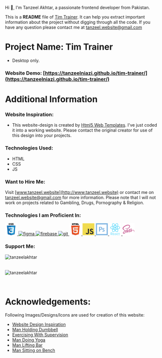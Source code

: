 Hi 👋, I'm Tanzeel Akhtar, a passionate frontend developer from Pakistan.

This is a **README** file of [Tim Trainer](https://tanzeelniazi.github.io/tim-trainer/). It can help you extract important information about the project without digging through all the code. If you have any question please contact me at tanzeel.website@gmail.com

# Project Name: Tim Trainer

- Desktop only.

### Website Demo: [https://tanzeelniazi.github.io/tim-trainer/](https://tanzeelniazi.github.io/tim-trainer/)

# Additional Information

### Website Inspiration:

- This website-design is created by [Html5 Web Templates](https://www.behance.net/html5-web-templates). I've just coded it into a working website. Please contact the original creator for use of this design into your projects.

### Technologies Used:

- HTML
- CSS
- JS

### Want to Hire Me:

Visit [www.tanzeel.website](http://www.tanzeel.website) or contact me on tanzeel.website@gmail.com for more information. Please note that I will not work on projects related to Gambling, Drugs, Pornography & Religion.

### Technologies I am Proficient In:

<p align="left"> <a href="https://www.w3schools.com/css/" target="_blank" rel="noreferrer"> <img src="https://raw.githubusercontent.com/devicons/devicon/master/icons/css3/css3-original-wordmark.svg" alt="css3" width="40" height="40"/> </a> <a href="https://www.figma.com/" target="_blank" rel="noreferrer"> <img src="https://www.vectorlogo.zone/logos/figma/figma-icon.svg" alt="figma" width="40" height="40"/> </a> <a href="https://firebase.google.com/" target="_blank" rel="noreferrer"> <img src="https://www.vectorlogo.zone/logos/firebase/firebase-icon.svg" alt="firebase" width="40" height="40"/> </a> <a href="https://git-scm.com/" target="_blank" rel="noreferrer"> <img src="https://www.vectorlogo.zone/logos/git-scm/git-scm-icon.svg" alt="git" width="40" height="40"/> </a> <a href="https://www.w3.org/html/" target="_blank" rel="noreferrer"> <img src="https://raw.githubusercontent.com/devicons/devicon/master/icons/html5/html5-original-wordmark.svg" alt="html5" width="40" height="40"/> </a> <a href="https://developer.mozilla.org/en-US/docs/Web/JavaScript" target="_blank" rel="noreferrer"> <img src="https://raw.githubusercontent.com/devicons/devicon/master/icons/javascript/javascript-original.svg" alt="javascript" width="40" height="40"/> </a> <a href="https://www.photoshop.com/en" target="_blank" rel="noreferrer"> <img src="https://raw.githubusercontent.com/devicons/devicon/master/icons/photoshop/photoshop-line.svg" alt="photoshop" width="40" height="40"/> </a> <a href="https://reactjs.org/" target="_blank" rel="noreferrer"> <img src="https://raw.githubusercontent.com/devicons/devicon/master/icons/react/react-original-wordmark.svg" alt="react" width="40" height="40"/> </a> <a href="https://sass-lang.com" target="_blank" rel="noreferrer"> <img src="https://raw.githubusercontent.com/devicons/devicon/master/icons/sass/sass-original.svg" alt="sass" width="40" height="40"/> </a> </p>

<h3 align="left">Support Me:</h3>
<p><a href="https://www.buymeacoffee.com/tanzeelakhtar"> <img align="left" src="https://cdn.buymeacoffee.com/buttons/v2/default-yellow.png" height="50" width="210" alt="tanzeelakhtar" /></a>

<br />
<br />
<br />
<a href="https://ko-fi.com/tanzeelakhtar"> <img align="left" src="https://cdn.ko-fi.com/cdn/kofi3.png?v=3" height="50" width="210" alt="tanzeelakhtar" /></a></p>

<br><br>

# Acknowledgements:

Following Images/Designs/Icons are used for creation of this website:

- [Website Design Inspiration](https://www.behance.net/gallery/29255863/Fitness-WordPress-Theme)
- [Man Holding Dumbbell](https://www.pexels.com/photo/man-holding-black-dumbbell-1229356/)
- [Exercising With Supervision](https://www.pexels.com/photo/a-man-in-blue-shirt-exercising-with-supervision-6111616/)
- [Man Doing Yoga](https://www.pexels.com/photo/man-doing-yoga-2294363/)
- [Man Lifting Bar](https://www.pexels.com/photo/a-shirtless-man-lifting-bar-12959247/)
- [Man Sitting on Bench](https://www.pexels.com/photo/grayscale-photo-of-man-sitting-on-bench-1431283/)
